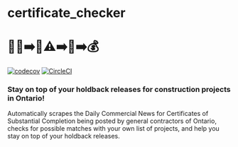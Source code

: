 # certificate_checker 
# :construction::office::arrow_right::crystal_ball::warning::arrow_right::date::arrow_right::moneybag:
[![codecov](https://codecov.io/gh/confirmationbias616/certificate_checker/branch/master/graph/badge.svg)](https://codecov.io/gh/confirmationbias616/certificate_checker)
[![CircleCI](https://circleci.com/gh/confirmationbias616/certificate_checker.svg?style=svg)](https://circleci.com/gh/confirmationbias616/certificate_checker)

### Stay on top of your holdback releases for construction projects in Ontario!

Automatically scrapes the Daily Commercial News for Certificates of Substantial Completion being posted by general contractors of Ontario, checks for possible matches with your own list of projects, and help you stay on top of your holdback releases. 
